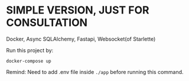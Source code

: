 # SIMPLE VERSION, JUST FOR CONSULTATION

Docker, Async SQLAlchemy, Fastapi, Websocket(of Starlette)

Run this project by:

    docker-compose up

Remind: Need to add .env file inside `./app` before running this command.
